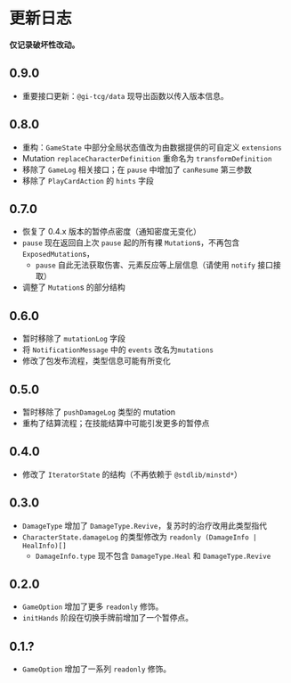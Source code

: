 # 更新日志

**仅记录破坏性改动。**

## 0.9.0
- 重要接口更新：`@gi-tcg/data` 现导出函数以传入版本信息。

## 0.8.0
- 重构：`GameState` 中部分全局状态值改为由数据提供的可自定义 `extensions`
- Mutation `replaceCharacterDefinition` 重命名为 `transformDefinition`
- 移除了 `GameLog` 相关接口；在 `pause` 中增加了 `canResume` 第三参数
- 移除了 `PlayCardAction` 的 `hints` 字段

## 0.7.0
- 恢复了 0.4.x 版本的暂停点密度（通知密度无变化）
- `pause` 现在返回自上次 `pause` 起的所有裸 `Mutation`s，不再包含 `ExposedMutation`s，
  - `pause` 自此无法获取伤害、元素反应等上层信息（请使用 `notify` 接口接取）
- 调整了 `Mutation`s 的部分结构

## 0.6.0

- 暂时移除了 `mutationLog` 字段
- 将 `NotificationMessage` 中的 `events` 改名为`mutations`
- 修改了包发布流程，类型信息可能有所变化

## 0.5.0

- 暂时移除了 `pushDamageLog` 类型的 mutation
- 重构了结算流程；在技能结算中可能引发更多的暂停点

## 0.4.0

- 修改了 `IteratorState` 的结构（不再依赖于 `@stdlib/minstd*`）

## 0.3.0

- `DamageType` 增加了 `DamageType.Revive`，复苏时的治疗改用此类型指代
- `CharacterState.damageLog` 的类型修改为 `readonly (DamageInfo | HealInfo)[]`
  - `DamageInfo.type` 现不包含 `DamageType.Heal` 和 `DamageType.Revive`

## 0.2.0

- `GameOption` 增加了更多 `readonly` 修饰。
- `initHands` 阶段在切换手牌前增加了一个暂停点。

## 0.1.?

- `GameOption` 增加了一系列 `readonly` 修饰。
